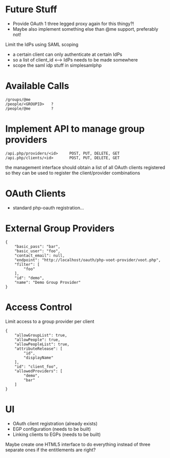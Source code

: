 # Future Stuff
* Provide OAuth 1 three legged proxy again for this thingy?!
* Maybe also implement something else than @me support, preferably not!

Limit the IdPs using SAML scoping
* a certain client can only authenticate at certain IdPs 
* so a list of client_id <--> IdPs needs to be made somewhere
* scope the saml idp stuff in simplesamlphp

# Available Calls
    /groups/@me
    /people/<GROUPID>   ?
    /people/@me         ?

# Implement API to manage group providers
    /api.php/providers/<id>     POST, PUT, DELETE, GET
    /api.php/clients/<id>       POST, PUT, DELETE, GET

the management interface should obtain a list of all OAuth clients registered
so they can be used to register the client/provider combinations

# OAuth Clients
* standard php-oauth registration...

# External Group Providers
    {
        "basic_pass": "bar", 
        "basic_user": "foo", 
        "contact_email": null, 
        "endpoint": "http://localhost/oauth/php-voot-provider/voot.php", 
        "filter": [
            "foo"
        ], 
        "id": "demo", 
        "name": "Demo Group Provider"
    }

# Access Control
Limit access to a group provider per client
   
    {
        "allowGroupList": true, 
        "allowPeople": true, 
        "allowPeopleList": true, 
        "attributeRelease": [
            "id", 
            "displayName"
        ], 
        "id": "client_foo", 
        "allowedProviders": [
            "demo", 
            "bar"
        ]
    }

# UI
* OAuth client registration (already exists)
* EGP configuration (needs to be built)
* Linking clients to EGPs (needs to be built)

Maybe create one HTML5 interface to do everything instead of three separate 
ones if the entitlements are right?
